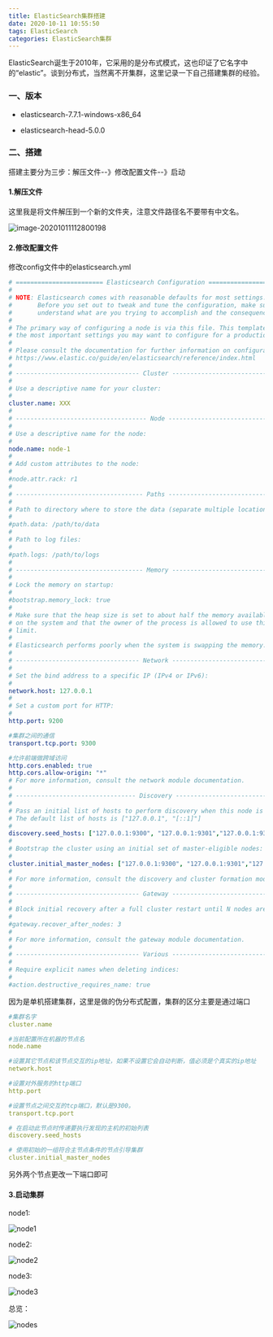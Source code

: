 ```yaml
---
title: ElasticSearch集群搭建
date: 2020-10-11 10:55:50
tags: ElasticSearch
categories: ElasticSearch集群
---
```


ElasticSearch诞生于2010年，它采用的是分布式模式，这也印证了它名字中的“elastic”。谈到分布式，当然离不开集群，这里记录一下自己搭建集群的经验。

<!--more-->

### 一、版本

- elasticsearch-7.7.1-windows-x86_64

- elasticsearch-head-5.0.0



### 二、搭建

搭建主要分为三步：解压文件--》修改配置文件--》启动

#### 1.解压文件

这里我是将文件解压到一个新的文件夹，注意文件路径名不要带有中文名。

![image-20201011112800198](/images/2020101101.png)

#### 2.修改配置文件

修改config文件中的elasticsearch.yml

```yml
# ======================== Elasticsearch Configuration =========================
#
# NOTE: Elasticsearch comes with reasonable defaults for most settings.
#       Before you set out to tweak and tune the configuration, make sure you
#       understand what are you trying to accomplish and the consequences.
#
# The primary way of configuring a node is via this file. This template lists
# the most important settings you may want to configure for a production cluster.
#
# Please consult the documentation for further information on configuration options:
# https://www.elastic.co/guide/en/elasticsearch/reference/index.html
#
# ---------------------------------- Cluster -----------------------------------
#
# Use a descriptive name for your cluster:
#
cluster.name: XXX
#
# ------------------------------------ Node ------------------------------------
#
# Use a descriptive name for the node:
#
node.name: node-1
#
# Add custom attributes to the node:
#
#node.attr.rack: r1
#
# ----------------------------------- Paths ------------------------------------
#
# Path to directory where to store the data (separate multiple locations by comma):
#
#path.data: /path/to/data
#
# Path to log files:
#
#path.logs: /path/to/logs
#
# ----------------------------------- Memory -----------------------------------
#
# Lock the memory on startup:
#
#bootstrap.memory_lock: true
#
# Make sure that the heap size is set to about half the memory available
# on the system and that the owner of the process is allowed to use this
# limit.
#
# Elasticsearch performs poorly when the system is swapping the memory.
#
# ---------------------------------- Network -----------------------------------
#
# Set the bind address to a specific IP (IPv4 or IPv6):
#
network.host: 127.0.0.1
#
# Set a custom port for HTTP:
#
http.port: 9200

#集群之间的通信
transport.tcp.port: 9300 

#允许前端做跨域访问
http.cors.enabled: true
http.cors.allow-origin: "*"
# For more information, consult the network module documentation.
#
# --------------------------------- Discovery ----------------------------------
#
# Pass an initial list of hosts to perform discovery when this node is started:
# The default list of hosts is ["127.0.0.1", "[::1]"]
#
discovery.seed_hosts: ["127.0.0.1:9300", "127.0.0.1:9301","127.0.0.1:9302"]
#
# Bootstrap the cluster using an initial set of master-eligible nodes:
#
cluster.initial_master_nodes: ["127.0.0.1:9300", "127.0.0.1:9301","127.0.0.1:9302"]
#
# For more information, consult the discovery and cluster formation module documentation.
#
# ---------------------------------- Gateway -----------------------------------
#
# Block initial recovery after a full cluster restart until N nodes are started:
#
#gateway.recover_after_nodes: 3
#
# For more information, consult the gateway module documentation.
#
# ---------------------------------- Various -----------------------------------
#
# Require explicit names when deleting indices:
#
#action.destructive_requires_name: true


```

因为是单机搭建集群，这里是做的伪分布式配置，集群的区分主要是通过端口

```yml
#集群名字
cluster.name

#当前配置所在机器的节点名
node.name

#设置其它节点和该节点交互的ip地址，如果不设置它会自动判断，值必须是个真实的ip地址
network.host

#设置对外服务的http端口
http.port

#设置节点之间交互的tcp端口，默认是9300。
transport.tcp.port

# 在启动此节点时传递要执行发现的主机的初始列表
discovery.seed_hosts

# 使用初始的一组符合主节点条件的节点引导集群
cluster.initial_master_nodes
```

另外两个节点更改一下端口即可

#### 3.启动集群

node1:

![node1](/images/2020101102.png)

node2:

![node2](/images/2020101103.png)

node3:

![node3](/images/2020101104.png)

总览：

![nodes](/images/2020101105.png)

#### 
